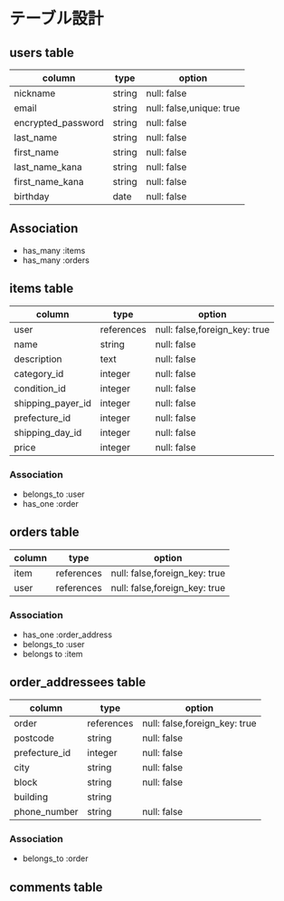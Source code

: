 # テーブル設計

## users table

| column             | type   | option                   |
| ------------------ | ------ | ------------------------ |
| nickname           | string | null: false              |
| email              | string | null: false,unique: true |
| encrypted_password | string | null: false              |
| last_name          | string | null: false              |
| first_name         | string | null: false              |
| last_name_kana     | string | null: false              |
| first_name_kana    | string | null: false              |
| birthday           | date   | null: false              |

## Association

- has_many :items
- has_many :orders

## items table

| column            | type       | option                        |
| ----------------- | ---------- | ----------------------------- |
| user              | references | null: false,foreign_key: true |
| name              | string     | null: false                   |
| description       | text       | null: false                   |
| category_id       | integer    | null: false                   |
| condition_id      | integer    | null: false                   |
| shipping_payer_id | integer    | null: false                   |
| prefecture_id     | integer    | null: false                   |
| shipping_day_id   | integer    | null: false                   |
| price             | integer    | null: false                   |

### Association

- belongs_to :user
- has_one :order

## orders table

| column | type       | option                        |
| ------ | ---------- | ----------------------------- |
| item   | references | null: false,foreign_key: true |
| user   | references | null: false,foreign_key: true |

### Association

- has_one :order_address
- belongs_to :user
- belongs to :item

## order_addressees table

| column        | type       | option                        |
| ------------- | ---------- | ----------------------------- |
| order         | references | null: false,foreign_key: true |
| postcode      | string     | null: false                   |
| prefecture_id | integer    | null: false                   |
| city          | string     | null: false                   |
| block         | string     | null: false                   |
| building      | string     |                               |
| phone_number  | string     | null: false                   |

### Association

- belongs_to :order

## comments table
